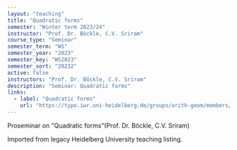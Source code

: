 ```yaml
---
layout: "teaching"
title: "Quadratic forms"
semester: "Winter term 2023/24"
instructor: "Prof. Dr. Böckle, C.V. Sriram"
course_type: "Seminar"
semester_term: "WS"
semester_year: "2023"
semester_key: "WS2023"
semester_sort: "20232"
active: false
instructors: "Prof. Dr. Böckle, C.V. Sriram"
description: "Seminar: Quadratic forms"
links:
  - label: "Quadratic forms"
    url: "https://typo.iwr.uni-heidelberg.de/groups/arith-geom/members/sriramcv/quadratic-forms.html"
---
```


Proseminar on "Quadratic forms"(Prof. Dr. Böckle, C.V. Sriram)

Imported from legacy Heidelberg University teaching listing.